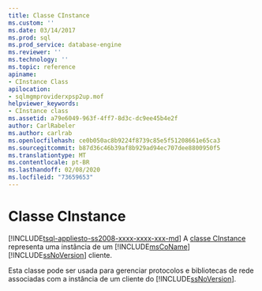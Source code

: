 ```yaml
---
title: Classe CInstance
ms.custom: ''
ms.date: 03/14/2017
ms.prod: sql
ms.prod_service: database-engine
ms.reviewer: ''
ms.technology: ''
ms.topic: reference
apiname:
- CInstance Class
apilocation:
- sqlmgmproviderxpsp2up.mof
helpviewer_keywords:
- CInstance class
ms.assetid: a79e6049-963f-4ff7-8d3c-dc9ee45b4e2f
author: CarlRabeler
ms.author: carlrab
ms.openlocfilehash: ce0b050ac8b9224f8739c85e5f51208661e65ca3
ms.sourcegitcommit: b87d36c46b39af8b929ad94ec707dee8800950f5
ms.translationtype: MT
ms.contentlocale: pt-BR
ms.lasthandoff: 02/08/2020
ms.locfileid: "73659653"
---
```

# <a name="cinstance-class"></a>Classe CInstance
[!INCLUDE[tsql-appliesto-ss2008-xxxx-xxxx-xxx-md](../../includes/tsql-appliesto-ss2008-xxxx-xxxx-xxx-md.md)]
  A [classe CInstance](../../relational-databases/wmi-provider-configuration-classes/cinstance-class.md) representa uma instância de um [!INCLUDE[msCoName](../../includes/msconame-md.md)] [!INCLUDE[ssNoVersion](../../includes/ssnoversion-md.md)] cliente.  
  
 Esta classe pode ser usada para gerenciar protocolos e bibliotecas de rede associadas com a instância de um cliente do [!INCLUDE[ssNoVersion](../../includes/ssnoversion-md.md)].  
  
  
